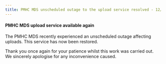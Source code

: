 ```yaml
---
title: PMHC MDS unscheduled outage to the upload service resolved - 12/11/2019
---
```


#### PMHC MDS upload service available again ####

The PMHC MDS recently experienced an unscheduled outage affecting uploads. This service has now been restored.

Thank you once again for your patience whilst this work was carried out. We sincerely apologise for any inconvenience caused.
